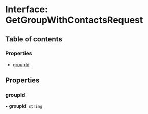 # Interface: GetGroupWithContactsRequest

## Table of contents

### Properties

- [groupId](GetGroupWithContactsRequest.md#groupid)

## Properties

### <a id="groupid" name="groupid"></a> groupId

• **groupId**: `string`
